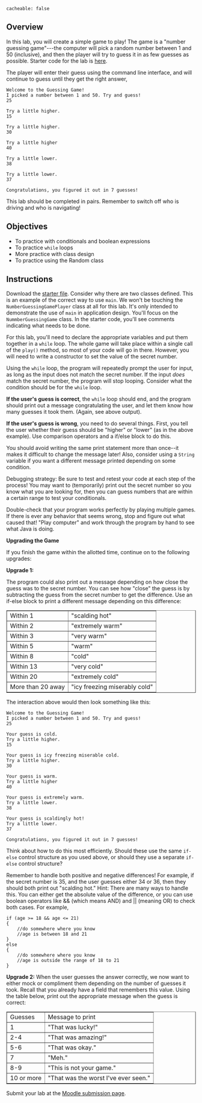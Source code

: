 ```
cacheable: false
```

## Overview

In this lab, you will create a simple game to play! The game is a "number guessing game"---the computer will pick a random number between 1 and 50 (inclusive), and then the player will try to guess it in as few guesses as possible. Starter code for the lab is [here](http://mathcs.pugetsound.edu/~tmullen/ics/lab4_NumberGuesser.zip).

The player will enter their guess using the command line interface, and will continue to guess until they get the right answer,



    Welcome to the Guessing Game!
    I picked a number between 1 and 50. Try and guess!
    25

    Try a little higher.
    15

    Try a little higher.
    30

    Try a little higher
    40

    Try a little lower.
    38

    Try a little lower.
    37

    Congratulations, you figured it out in 7 guesses!

This lab should be completed in pairs. Remember to switch off who is driving and who is navigating!

## Objectives

* To practice with conditionals and boolean expressions
* To practice `while` loops
* More practice with class design
* To practice using the Random class

## Instructions

Download the [starter file](http://mathcs.pugetsound.edu/~tmullen/ics/lab4_NumberGuesser.zip). Consider why there are two classes defined. This is an example of the correct way to use `main`. We won't be touching the `NumberGuessingGamePlayer` class at all for this lab. It's only intended to demonstrate the use of `main` in application design. You'll focus on the `NummberGuessingGame` class. In the starter code, you'll see comments indicating what needs to be done.

For this lab, you'll need to declare the appropriate variables and put them together in a `while` loop. The whole game will take place within a single call of the `play()` method, so most of your code will go in there. However, you will need to write a constructor to set the value of the secret number.

Using the `while` loop, the program will repeatedly prompt the user for input, as long as the input does not match the secret number. If the input *does* match the secret number, the program will stop looping. Consider what the condition should be for the `while` loop.

**If the user's guess is correct**, the `while` loop should end, and the program should print out a message congratulating the user, and let them know how many guesses it took them. (Again, see above output).

**If the user's guess is wrong**, you need to do several things. First, you tell the user whether their guess should be "higher" or "lower" (as in the above example). Use comparison operators and a if/else block to do this.

You should avoid writing the same print statement more than once--it makes it difficult to change the message later! Also, consider using a `String` variable if you want a different message printed depending on some condition.

Debugging strategy: Be sure to test and retest your code at each step of the process! You may want to (temporarily) print out the secret number so you know what you are looking for, then you can guess numbers that are within a certain range to test your conditionals.

Double-check that your program works perfectly by playing multiple games. If there is ever any behavior that seems wrong, stop and figure out what caused that! "Play computer" and work through the program by hand to see what Java is doing.

**Upgrading the Game**

If you finish the game within the allotted time, continue on to the following upgrades:

**Upgrade 1:**

The program could also print out a message depending on how close the guess was to the secret number. You can see how "close" the guess is by subtracting the guess from the secret number to get the difference. Use an if-else block to print a different message depending on this difference:
<p>

<p>
<table  border="1">
<tr>
<td> Within 1 </td>
<td> "scalding hot" </td>
</tr>
<tr>
<td> Within 2 </td>
<td>  "extremely warm"   </td>
</tr>
<tr>
<td>Within 3 </td>
<td>  "very warm"  </td>
</tr>
<tr>
<td>Within 5 </td>
<td>  "warm"   </td>
</tr>
<tr>
<td>Within 8 </td>
<td>  "cold" </td>
</tr>
<tr>
<td>Within 13 </td>
<td>  "very cold"  </td>
</tr>
<tr>
<td>Within 20  </td>
<td>  "extremely cold" </td>
</tr>
<tr>
<td>More than 20 away</td>
<td>  "icy freezing miserably cold"</td>
</tr>
</table>
</p>

The interaction above would then look something like this:

    Welcome to the Guessing Game!
    I picked a number between 1 and 50. Try and guess!
    25

    Your guess is cold.
    Try a little higher.
    15

    Your guess is icy freezing miserable cold.
    Try a little higher.
    30

    Your guess is warm.
    Try a little higher
    40

    Your guess is extremely warm.
    Try a little lower.
    38

    Your guess is scaldingly hot!
    Try a little lower.
    37

    Congratulations, you figured it out in 7 guesses!



Think about how to do this most efficiently. Should these use the same `if-else` control structure as you used above, or should they use a separate `if-else` control structure?

Remember to handle both positive and negative differences! For example, if the secret number is 35, and the user guesses either 34 or 36, then they should both print out "scalding hot." Hint: There are many ways to handle this. You can either get the absolute value of the difference, or you can use boolean operators like && (which means AND) and || (meaning OR) to check both cases. For example,

<pre><code class="java">if (age >= 18 && age <= 21)
{
    //do somewhere where you know
    //age is between 18 and 21
}
else
{
    //do somewhere where you know
    //age is outside the range of 18 to 21
}</pre></code>


**Upgrade 2:** When the user guesses the answer correctly, we now want to either mock or compliment them depending on the number of guesses it took. Recall that you already have a field that remembers this value. Using the table below, print out the appropriate message when the guess is correct:

<p>
<table  border="1">
<tr>
<td>Guesses</td>
<td>Message to print   </td>
</tr>
<tr>
<td> 1 </td>
<td>"That was lucky!"  </td>
</tr>
<tr>
<td> 2-4 </td>
<td> "That was amazing!"  </td>
</tr>
<tr>
<td> 5-6 </td>
<td>	"That was okay."   </td>
</tr>
<tr>
<td> 7  </td>
<td>"Meh."  </td>
</tr>
<tr>
<td> 8-9  </td>
<td> "This is not your game."   </td>
</tr>
<tr>
<td> 10 or more  </td>
<td> "That was the worst I've ever seen."   </td>
</tr>
</table>
</p>


Submit your lab at the [Moodle submission page](https://moodle.pugetsound.edu/moodle/mod/assign/view.php?id=335079).
